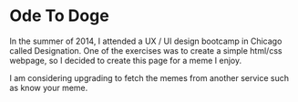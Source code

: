 # Ode To Doge

In the summer of 2014, I attended a UX / UI design bootcamp in Chicago called Designation. One of the exercises was to create a simple html/css webpage, so I decided to create this page for a meme I enjoy.


I am considering upgrading to fetch the memes from another service such as know your meme.